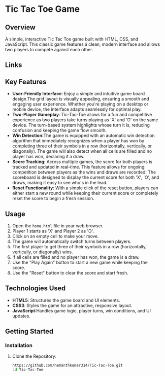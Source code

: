 # Tic Tac Toe Game

## Overview
A simple, interactive Tic Tac Toe game built with HTML, CSS, and JavaScript. This classic game features a clean, modern interface and allows two players to compete against each other.

## Links
 

## Key Features
- **User-Friendly Interface**: Enjoy a simple and intuitive game board design.The grid layout is visually appealing, ensuring a smooth and engaging user experience. Whether you're playing on a desktop or mobile device, the interface adapts seamlessly for optimal play.
- **Two-Player Gameplay**: Tic-Tac-Toe allows for a fun and competitive experience as two players take turns playing as 'X' and 'O' on the same device. The turn-based system highlights whose turn it is, reducing confusion and keeping the game flow smooth.
- **Win Detection**:The game is equipped with an automatic win detection algorithm that immediately recognizes when a player has won by completing three of their symbols in a row (horizontally, vertically, or diagonally). The game will also detect when all cells are filled and no player has won, declaring it a draw.
- **Score Tracking**: Across multiple games, the score for both players is tracked and updated in real-time. This feature allows for ongoing competition between players as the wins and draws are recorded. The scoreboard is designed to display the current score for both 'X', 'O', and draws, making it easy to see who's in the lead.
- **Reset Functionality**: With a simple click of the reset button, players can either start a new round while keeping their current score or completely reset the score to begin a fresh session. 

## Usage

1. Open the `home.html` file in your web browser.
2. Player 1 starts as 'X' and Player 2 as 'O'.
3. Click on an empty cell to make your move.
4. The game will automatically switch turns between players.
5. The first player to get three of their symbols in a row (horizontally, vertically, or diagonally) wins.
6. If all cells are filled and no player has won, the game is a draw.
7. Use the "Play Again" button to start a new game while keeping the score.
8. Use the "Reset" button to clear the score and start fresh.

## Technologies Used

- **HTML5**: Structures the game board and UI elements.
- **CSS3**: Styles the game for an attractive, responsive layout.
- **JavaScript**:Handles game logic, player turns, win conditions, and UI updates.


## Getting Started

### Installation

1. Clone the Repository:
   ```bash
   https://github.com/hemanthkumar314/Tic-Tac-Toe.git
   cd Tic-Tac-Toe
